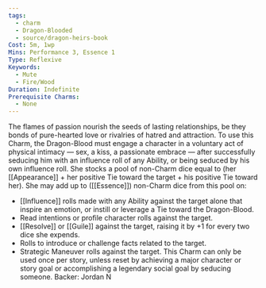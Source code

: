 ```yaml
---
tags:
  - charm
  - Dragon-Blooded
  - source/dragon-heirs-book
Cost: 5m, 1wp
Mins: Performance 3, Essence 1
Type: Reflexive
Keywords:
  - Mute
  - Fire/Wood
Duration: Indefinite
Prerequisite Charms:
  - None
---
```

The flames of passion nourish the seeds of lasting relationships, be they bonds of pure-hearted love or rivalries of hatred and attraction. To use this Charm, the Dragon-Blood must engage a character in a voluntary act of physical intimacy — sex, a kiss, a passionate embrace — after successfully seducing him with an influence roll of any Ability, or being seduced by his own influence roll. She stocks a pool of non-Charm dice equal to (her [[Appearance]] + her positive Tie toward the target + his positive Tie toward her). She may add up to ([[Essence]]) non-Charm dice from this pool on:  
- [[Influence]] rolls made with any Ability against the target alone that inspire an emotion, or instill or leverage a Tie toward the Dragon-Blood.
- Read intentions or profile character rolls against the target.
- [[Resolve]] or [[Guile]] against the target, raising it by +1 for every two dice she expends.
- Rolls to introduce or challenge facts related to the target.
- Strategic Maneuver rolls against the target.
This Charm can only be used once per story, unless reset by achieving a major character or story goal or accomplishing a legendary social goal by seducing someone.
Backer: Jordan N